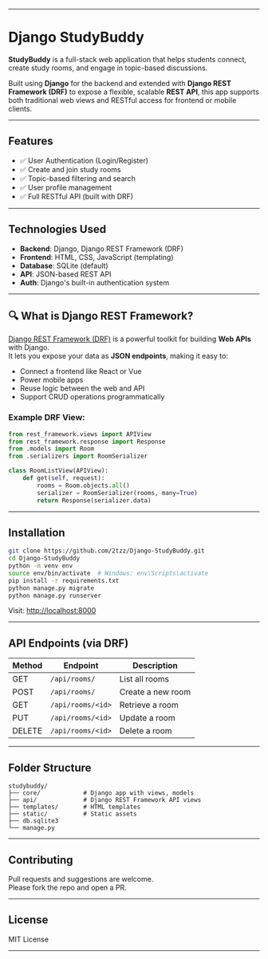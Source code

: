 
---

# Django StudyBuddy

**StudyBuddy** is a full-stack web application that helps students connect, create study rooms, and engage in topic-based discussions.

Built using **Django** for the backend and extended with **Django REST Framework (DRF)** to expose a flexible, scalable **REST API**, this app supports both traditional web views and RESTful access for frontend or mobile clients.

---

## Features

- ✅ User Authentication (Login/Register)
- ✅ Create and join study rooms
- ✅ Topic-based filtering and search
- ✅ User profile management
- ✅ Full RESTful API (built with DRF)

---

## Technologies Used

- **Backend**: Django, Django REST Framework (DRF)
- **Frontend**: HTML, CSS, JavaScript (templating)
- **Database**: SQLite (default)
- **API**: JSON-based REST API
- **Auth**: Django's built-in authentication system

---

## 🔍 What is Django REST Framework?

[Django REST Framework (DRF)](https://www.django-rest-framework.org/) is a powerful toolkit for building **Web APIs** with Django.  
It lets you expose your data as **JSON endpoints**, making it easy to:

- Connect a frontend like React or Vue
- Power mobile apps
- Reuse logic between the web and API
- Support CRUD operations programmatically

### Example DRF View:
```python
from rest_framework.views import APIView
from rest_framework.response import Response
from .models import Room
from .serializers import RoomSerializer

class RoomListView(APIView):
    def get(self, request):
        rooms = Room.objects.all()
        serializer = RoomSerializer(rooms, many=True)
        return Response(serializer.data)
```

---

## Installation

```bash
git clone https://github.com/2tzz/Django-StudyBuddy.git
cd Django-StudyBuddy
python -m venv env
source env/bin/activate  # Windows: env\Scripts\activate
pip install -r requirements.txt
python manage.py migrate
python manage.py runserver
```

Visit: [http://localhost:8000](http://localhost:8000)

---

## API Endpoints (via DRF)

| Method | Endpoint         | Description         |
|--------|------------------|---------------------|
| GET    | `/api/rooms/`    | List all rooms      |
| POST   | `/api/rooms/`    | Create a new room   |
| GET    | `/api/rooms/<id>`| Retrieve a room     |
| PUT    | `/api/rooms/<id>`| Update a room       |
| DELETE | `/api/rooms/<id>`| Delete a room       |

---

## Folder Structure

```
studybuddy/
├── core/            # Django app with views, models
├── api/             # Django REST Framework API views
├── templates/       # HTML templates
├── static/          # Static assets
├── db.sqlite3
└── manage.py
```

---

## Contributing

Pull requests and suggestions are welcome.  
Please fork the repo and open a PR.

---

## License

MIT License

---
